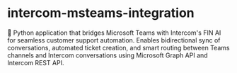 # intercom-msteams-integration
🌉 Python application that bridges Microsoft Teams with Intercom's FIN AI for seamless customer support automation. Enables bidirectional sync of conversations, automated ticket creation, and smart routing between Teams channels and Intercom conversations using Microsoft Graph API and Intercom REST API.
